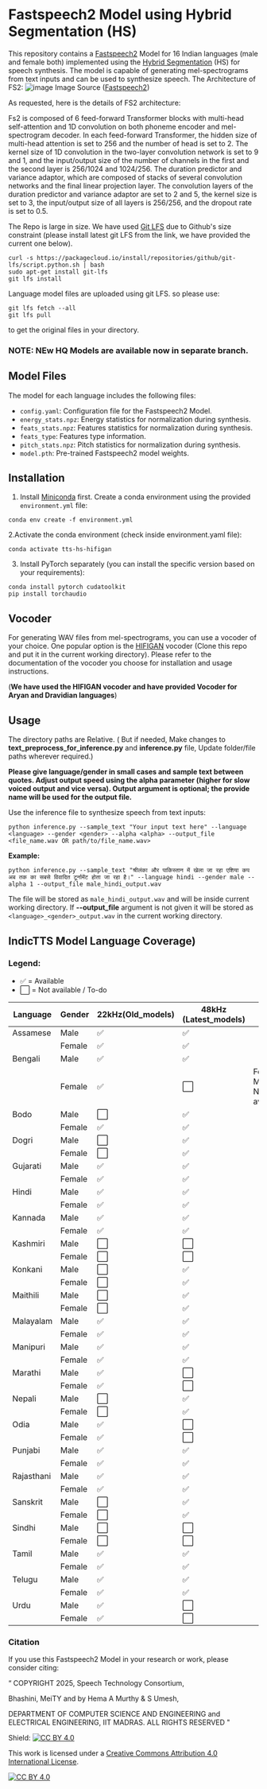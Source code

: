 # Fastspeech2 Model using Hybrid Segmentation (HS)

This repository contains a [Fastspeech2](https://arxiv.org/abs/2006.04558) Model for 16 Indian languages (male and female both) implemented using the [Hybrid Segmentation](https://www.isca-archive.org/interspeech_2014/shanmugam14_interspeech.pdf) (HS) for speech synthesis. The model is capable of generating mel-spectrograms from text inputs and can be used to synthesize speech. The Architecture of FS2:
![image](https://github.com/user-attachments/assets/61128598-c1b9-4b64-84eb-e14f07f598ac) Image Source ([Fastspeech2](https://arxiv.org/abs/2006.04558))


As requested, here is the details of FS2 architecture:

Fs2 is composed of 6 feed-forward Transformer blocks with multi-head self-attention and 1D convolution on both phoneme encoder and mel-spectrogram decoder. In each feed-forward Transformer, the hidden size of multi-head attention is set to 256 and the number of head is set to 2. The kernel size of 1D convolution in the two-layer convolution network is set to 9 and 1, and the input/output size of the number of channels in the first and the second layer is 256/1024 and 1024/256. The duration predictor and variance adaptor, which are composed of stacks of several convolution networks and the final linear projection layer. The convolution layers of the duration predictor and variance adaptor are set to 2 and 5, the kernel size is set to 3, the input/output size of all layers is 256/256, and the dropout rate is set to 0.5. 

The Repo is large in size. We have used [Git LFS](https://git-lfs.com/) due to Github's size constraint (please install latest git LFS from the link, we have provided the current one below).


```
curl -s https://packagecloud.io/install/repositories/github/git-lfs/script.python.sh | bash
sudo apt-get install git-lfs
git lfs install
```

Language model files are uploaded using git LFS. so please use:

```
git lfs fetch --all
git lfs pull
```
to get the original files in your directory.

### NOTE:  NEw HQ Models are available now in separate branch.

## Model Files

The model for each language includes the following files:

- `config.yaml`: Configuration file for the Fastspeech2 Model.
- `energy_stats.npz`: Energy statistics for normalization during synthesis.
- `feats_stats.npz`: Features statistics for normalization during synthesis.
- `feats_type`: Features type information.
- `pitch_stats.npz`: Pitch statistics for normalization during synthesis.
- `model.pth`: Pre-trained Fastspeech2 model weights.

## Installation

1. Install [Miniconda](https://docs.conda.io/projects/miniconda/en/latest/) first. Create a conda environment using the provided `environment.yml` file:

```shell
conda env create -f environment.yml
```

2.Activate the conda environment (check inside environment.yaml file):
```shell
conda activate tts-hs-hifigan
```

3.  Install PyTorch separately (you can install the specific version based on your requirements):
```shell
conda install pytorch cudatoolkit
pip install torchaudio
```
## Vocoder
For generating WAV files from mel-spectrograms, you can use a vocoder of your choice. One popular option is the [HIFIGAN](https://github.com/jik876/hifi-gan) vocoder (Clone this repo and put it in the current working directory). Please refer to the documentation of the vocoder you choose for installation and usage instructions. 

(**We have used the HIFIGAN vocoder and have provided Vocoder for Aryan and Dravidian languages**)

## Usage

The directory paths are Relative. ( But if needed, Make changes to **text_preprocess_for_inference.py** and **inference.py** file, Update folder/file paths wherever required.)

**Please give language/gender in small cases and sample text between quotes. Adjust output speed using the alpha parameter (higher for slow voiced output and vice versa). Output argument is optional; the provide name will be used for the output file.** 

Use the inference file to synthesize speech from text inputs:
```shell
python inference.py --sample_text "Your input text here" --language <language> --gender <gender> --alpha <alpha> --output_file <file_name.wav OR path/to/file_name.wav>
```

**Example:**

```
python inference.py --sample_text "श्रीलंका और पाकिस्तान में खेला जा रहा एशिया कप अब तक का सबसे विवादित टूर्नामेंट होता जा रहा है।" --language hindi --gender male --alpha 1 --output_file male_hindi_output.wav
```
The file will be stored as `male_hindi_output.wav` and will be inside current working directory. If **--output_file** argument is not given it will be stored as `<language>_<gender>_output.wav` in the current working directory.

## IndicTTS Model Language Coverage)

### Legend:
- ✅ = Available
- ⬜ = Not available / To-do

| Language       | Gender | 22kHz(Old_models) | 48kHz (Latest_models) | Notes               |
|----------------|--------|-------|--------|----------------------|
| Assamese       | Male   | ✅     | ✅     |                      |
|                | Female | ✅     | ✅     |                      |
| Bengali        | Male   | ✅     | ✅     |                      |
|                | Female | ✅     | ⬜     | Female Model Not available                     |
| Bodo           | Male   | ⬜     | ✅     |                      |
|                | Female | ✅     | ✅     |                      |
| Dogri          | Male   | ⬜     | ✅     |                      |
|                | Female | ⬜     | ✅     |                      |
| Gujarati       | Male   | ✅     | ✅     |                      |
|                | Female | ✅     | ✅     |                      |
| Hindi          | Male   | ✅     | ✅     |                      |
|                | Female | ✅     | ✅     |                      |
| Kannada        | Male   | ✅     | ✅     |                      |
|                | Female | ✅     | ✅     |                      |
| Kashmiri       | Male   | ⬜     | ⬜     |                      |
|                | Female | ⬜     | ⬜     |                      |
| Konkani        | Male   | ⬜     | ✅     |                      |
|                | Female | ⬜     | ✅     |                      |
| Maithili       | Male   | ⬜     | ✅     |                      |
|                | Female | ⬜     | ✅     |                      |
| Malayalam      | Male   | ✅     | ✅     |                      |
|                | Female | ✅     | ✅     |                      |
| Manipuri       | Male   | ✅     | ✅     |                      |
|                | Female | ✅     | ✅     |                      |
| Marathi        | Male   | ✅     | ⬜️     |                      |
|                | Female | ✅     | ⬜️     |                      |
| Nepali         | Male   | ⬜     | ✅     |                      |
|                | Female | ⬜     | ✅     |                      |
| Odia           | Male   | ✅     | ⬜️     |                      |
|                | Female | ✅     | ⬜️     |                      |
| Punjabi        | Male   | ✅     | ✅     |                      |
|                | Female | ✅     | ✅     |                      |
| Rajasthani        | Male   | ✅     | ✅     |                      |
|                | Female | ✅     | ✅     |                      |
| Sanskrit       | Male   | ⬜     | ✅     |                      |
|                | Female | ⬜     | ✅     |                      |
| Sindhi         | Male   | ⬜     | ⬜️     |                      |
|                | Female | ⬜️     | ⬜️     |                      |
| Tamil          | Male   | ✅     | ✅     |                      |
|                | Female | ✅     | ✅     |                      |
| Telugu         | Male   | ✅     | ✅     |                      |
|                | Female | ✅     | ✅     |                      |
| Urdu           | Male   | ✅     | ⬜️     |                      |
|                | Female | ✅     | ⬜️     |                      |




### Citation
If you use this Fastspeech2 Model in your research or work, please consider citing:

“
COPYRIGHT
2025, Speech Technology Consortium,

Bhashini, MeiTY and by Hema A Murthy & S Umesh,


DEPARTMENT OF COMPUTER SCIENCE AND ENGINEERING
and
ELECTRICAL ENGINEERING,
IIT MADRAS. ALL RIGHTS RESERVED "



Shield: [![CC BY 4.0][cc-by-shield]][cc-by]

This work is licensed under a
[Creative Commons Attribution 4.0 International License][cc-by].

[![CC BY 4.0][cc-by-image]][cc-by]

[cc-by]: http://creativecommons.org/licenses/by/4.0/
[cc-by-image]: https://i.creativecommons.org/l/by/4.0/88x31.png
[cc-by-shield]: https://img.shields.io/badge/License-CC%20BY%204.0-lightgrey.svg
